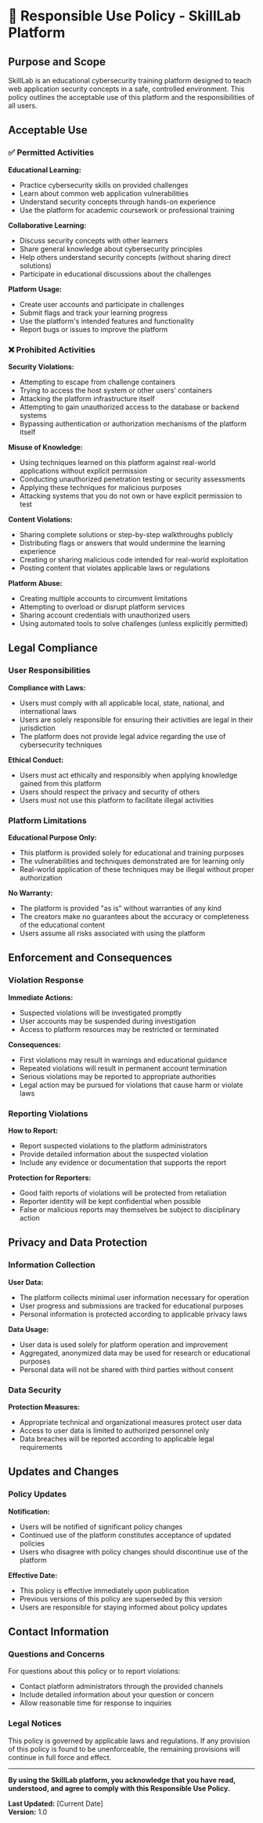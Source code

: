 # 🚨 Responsible Use Policy - SkillLab Platform

## Purpose and Scope

SkillLab is an educational cybersecurity training platform designed to teach web application security concepts in a safe, controlled environment. This policy outlines the acceptable use of this platform and the responsibilities of all users.

## Acceptable Use

### ✅ Permitted Activities

**Educational Learning:**
- Practice cybersecurity skills on provided challenges
- Learn about common web application vulnerabilities
- Understand security concepts through hands-on experience
- Use the platform for academic coursework or professional training

**Collaborative Learning:**
- Discuss security concepts with other learners
- Share general knowledge about cybersecurity principles
- Help others understand security concepts (without sharing direct solutions)
- Participate in educational discussions about the challenges

**Platform Usage:**
- Create user accounts and participate in challenges
- Submit flags and track your learning progress
- Use the platform's intended features and functionality
- Report bugs or issues to improve the platform

### ❌ Prohibited Activities

**Security Violations:**
- Attempting to escape from challenge containers
- Trying to access the host system or other users' containers
- Attacking the platform infrastructure itself
- Attempting to gain unauthorized access to the database or backend systems
- Bypassing authentication or authorization mechanisms of the platform itself

**Misuse of Knowledge:**
- Using techniques learned on this platform against real-world applications without explicit permission
- Conducting unauthorized penetration testing or security assessments
- Applying these techniques for malicious purposes
- Attacking systems that you do not own or have explicit permission to test

**Content Violations:**
- Sharing complete solutions or step-by-step walkthroughs publicly
- Distributing flags or answers that would undermine the learning experience
- Creating or sharing malicious code intended for real-world exploitation
- Posting content that violates applicable laws or regulations

**Platform Abuse:**
- Creating multiple accounts to circumvent limitations
- Attempting to overload or disrupt platform services
- Sharing account credentials with unauthorized users
- Using automated tools to solve challenges (unless explicitly permitted)

## Legal Compliance

### User Responsibilities

**Compliance with Laws:**
- Users must comply with all applicable local, state, national, and international laws
- Users are solely responsible for ensuring their activities are legal in their jurisdiction
- The platform does not provide legal advice regarding the use of cybersecurity techniques

**Ethical Conduct:**
- Users must act ethically and responsibly when applying knowledge gained from this platform
- Users should respect the privacy and security of others
- Users must not use this platform to facilitate illegal activities

### Platform Limitations

**Educational Purpose Only:**
- This platform is provided solely for educational and training purposes
- The vulnerabilities and techniques demonstrated are for learning only
- Real-world application of these techniques may be illegal without proper authorization

**No Warranty:**
- The platform is provided "as is" without warranties of any kind
- The creators make no guarantees about the accuracy or completeness of the educational content
- Users assume all risks associated with using the platform

## Enforcement and Consequences

### Violation Response

**Immediate Actions:**
- Suspected violations will be investigated promptly
- User accounts may be suspended during investigation
- Access to platform resources may be restricted or terminated

**Consequences:**
- First violations may result in warnings and educational guidance
- Repeated violations will result in permanent account termination
- Serious violations may be reported to appropriate authorities
- Legal action may be pursued for violations that cause harm or violate laws

### Reporting Violations

**How to Report:**
- Report suspected violations to the platform administrators
- Provide detailed information about the suspected violation
- Include any evidence or documentation that supports the report

**Protection for Reporters:**
- Good faith reports of violations will be protected from retaliation
- Reporter identity will be kept confidential when possible
- False or malicious reports may themselves be subject to disciplinary action

## Privacy and Data Protection

### Information Collection

**User Data:**
- The platform collects minimal user information necessary for operation
- User progress and submissions are tracked for educational purposes
- Personal information is protected according to applicable privacy laws

**Data Usage:**
- User data is used solely for platform operation and improvement
- Aggregated, anonymized data may be used for research or educational purposes
- Personal data will not be shared with third parties without consent

### Data Security

**Protection Measures:**
- Appropriate technical and organizational measures protect user data
- Access to user data is limited to authorized personnel only
- Data breaches will be reported according to applicable legal requirements

## Updates and Changes

### Policy Updates

**Notification:**
- Users will be notified of significant policy changes
- Continued use of the platform constitutes acceptance of updated policies
- Users who disagree with policy changes should discontinue use of the platform

**Effective Date:**
- This policy is effective immediately upon publication
- Previous versions of this policy are superseded by this version
- Users are responsible for staying informed about policy updates

## Contact Information

### Questions and Concerns

For questions about this policy or to report violations:
- Contact platform administrators through the provided channels
- Include detailed information about your question or concern
- Allow reasonable time for response to inquiries

### Legal Notices

This policy is governed by applicable laws and regulations. If any provision of this policy is found to be unenforceable, the remaining provisions will continue in full force and effect.

---

**By using the SkillLab platform, you acknowledge that you have read, understood, and agree to comply with this Responsible Use Policy.**

**Last Updated:** [Current Date]  
**Version:** 1.0